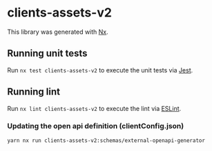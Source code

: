 # clients-assets-v2

This library was generated with [Nx](https://nx.dev).

## Running unit tests

Run `nx test clients-assets-v2` to execute the unit tests via [Jest](https://jestjs.io).

## Running lint

Run `nx lint clients-assets-v2` to execute the lint via [ESLint](https://eslint.org/).

### Updating the open api definition (clientConfig.json)

```sh
yarn nx run clients-assets-v2:schemas/external-openapi-generator
```
